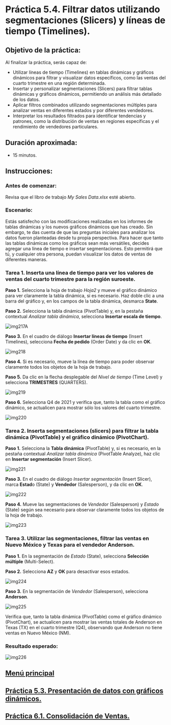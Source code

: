 # Práctica 5.4. Filtrar datos utilizando segmentaciones (Slicers) y líneas de tiempo (Timelines).

## Objetivo de la práctica:

Al finalizar la práctica, serás capaz de:

- Utilizar líneas de tiempo (Timelines) en tablas dinámicas y gráficos dinámicos para filtrar y visualizar datos específicos, como las ventas del cuarto trimestre en una región determinada. <br>
- Insertar y personalizar segmentaciones (Slicers) para filtrar tablas dinámicas y gráficos dinámicos, permitiendo un análisis más detallado de los datos. <br>
- Aplicar filtros combinados utilizando segmentaciones múltiples para analizar ventas en diferentes estados y por diferentes vendedores. <br>
- Interpretar los resultados filtrados para identificar tendencias y patrones, como la distribución de ventas en regiones específicas y el rendimiento de vendedores particulares. <br>

## Duración aproximada:
- 15 minutos.

## Instrucciones:

### Antes de comenzar:

Revisa que el libro de trabajo _My Sales Data.xlsx_ esté abierto. 

### Escenario:

Estás satisfecho con las modificaciones realizadas en los informes de tablas dinámicas y los nuevos gráficos dinámicos que has creado. Sin embargo, te das cuenta de que las preguntas iniciales para analizar los datos fueron planteadas desde tu propia perspectiva. Para hacer que tanto las tablas dinámicas como los gráficos sean más versátiles, decides agregar una línea de tiempo e insertar segmentaciones. Esto permitirá que tú, y cualquier otra persona, puedan visualizar los datos de ventas de diferentes maneras.

### Tarea 1. Inserta una línea de tiempo para ver los valores de ventas del cuarto trimestre para la región suroeste.

**Paso 1.** Selecciona la hoja de trabajo _Hoja2_ y mueve el gráfico dinámico para ver claramente la tabla dinámica, si es necesario. Haz doble clic a una barra del gráfico y, en los campos de la tabla dinámica, desmarca **State**.

**Paso 2.** Selecciona la tabla dinámica (PivotTable) y, en la pestaña contextual _Analizar tabla dinámica_, selecciona **Insertar escala de tiempo**.

![img217A](../images/img217A.png)

**Paso 3.** En el cuadro de diálogo **Insertar líneas de tiempo** (Insert Timelines), selecciona **Fecha de pedido** (Order Date) y da clic en **OK**.

![img218](../images/img218.png)

**Paso 4.** Si es necesario, mueve la línea de tiempo para poder observar claramente todos los objetos de la hoja de trabajo.

**Paso 5.** Da clic en la flecha desplegable del _Nivel de tiempo_ (Time Level) y selecciona **TRIMESTRES** (QUARTERS).

![img219](../images/img219.png)

**Paso 6.** Selecciona Q4 de 2021 y verifica que, tanto la tabla como el gráfico dinámico, se actualicen para mostrar sólo los valores del cuarto trimestre.

![img220](../images/img220.png)

### Tarea 2. Inserta segmentaciones (slicers) para filtrar la tabla dinámica (PivotTable) y el gráfico dinámico (PivotChart).

**Paso 1.** Selecciona la **Tabla dinámica** (PivotTable) y, si es necesario, en la pestaña contextual _Analizar tabla dinámica_ (PivotTable Analyze), haz clic en **Insertar segmentación** (Insert Slicer).


![img221](../images/img221.png)

**Paso 3.** En el cuadro de diálogo _Insertar segmentación_ (Insert Slicer), marca **Estad**o (State) y **Vendedor** (Salesperson), y da clic en **OK**.

![img222](../images/img222.png)

**Paso 4.** Mueve las segmentaciones de _Vendedor_ (Salesperson) y _Estado_ (State) según sea necesario para observar claramente todos los objetos de la hoja de trabajo.

![img223](../images/img223.png)

### Tarea 3. Utilizar las segmentaciones, filtrar las ventas en Nuevo México y Texas para el vendedor Anderson.

**Paso 1.** En la segmentación de _Estado_ (State), selecciona **Selección múltiple** (Multi-Select).

**Paso 2.** Selecciona **AZ** y **OK** para desactivar esos estados.

![img224](../images/img224.png)

**Paso 3.** En la segmentación de _Vendedor_ (Salesperson), selecciona **Anderson**.

![img225](../images/img225.png)

Verifica que, tanto la tabla dinámica (PivotTable) como el gráfico dinámico (PivotChart), se actualicen para mostrar las ventas totales de Anderson en Texas (TX) en el cuarto trimestre (Q4), observando que Anderson no tiene ventas en Nuevo México (NM).

### Resultado esperado:

![img226](../images/img226.png)

## [Menú principal](../README.md)

## [Práctica 5.3. Presentación de datos con gráficos dinámicos.](../Capítulo5/README_5.3.md)

## [Práctica 6.1. Consolidación de Ventas.](../Capítulo6/README_6.1.md)
